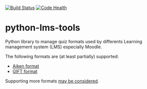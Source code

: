 [![Build Status](https://travis-ci.com/scls19fr/python-lms-tools.svg?branch=master)](https://travis-ci.com/scls19fr/python-lms-tools)
[![Code Health](https://landscape.io/github/scls19fr/python-lms-tools/master/landscape.svg?style=flat)](https://landscape.io/github/scls19fr/python-lms-tools/master)

# python-lms-tools
Python library to manage quiz formats used by differents Learning management system (LMS) especially Moodle.

The following formats are (at least partially) supported:
- [Aiken format](https://docs.moodle.org/33/en/Aiken_format)
- [GIFT format](https://docs.moodle.org/2x/fr/Format_GIFT)

Supporting more formats [may be considered](https://github.com/scls19fr/python-lms-tools/issues/7).
